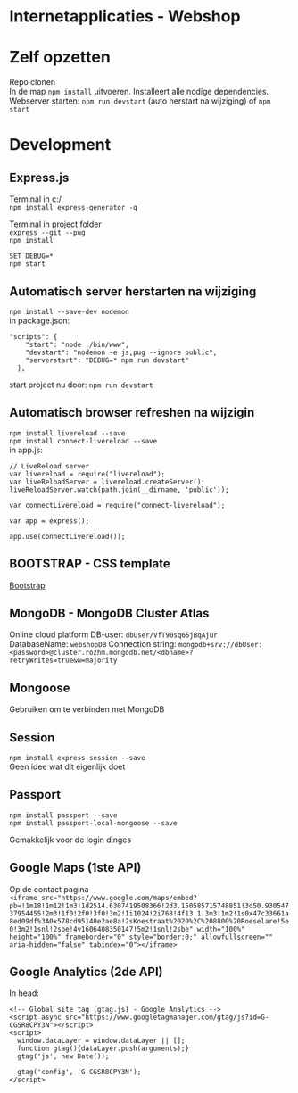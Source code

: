 # Internetapplicaties - Webshop


# Zelf opzetten
Repo clonen  
In de map `npm install` uitvoeren. Installeert alle nodige dependencies.  
Webserver starten: `npm run devstart` (auto herstart na wijziging) of `npm start`

# Development
## Express.js
Terminal in c:/  
`npm install express-generator -g`

Terminal in project folder  
`express --git --pug`  
`npm install`

`SET DEBUG=*`  
`npm start`


## Automatisch server herstarten na wijziging
`npm install --save-dev nodemon`  
in package.json:  
```
"scripts": {
    "start": "node ./bin/www",
    "devstart": "nodemon -e js,pug --ignore public",
    "serverstart": "DEBUG=* npm run devstart"
  },
```
start project nu door: `npm run devstart`  


## Automatisch browser refreshen na wijzigin
`npm install livereload --save`  
`npm install connect-livereload --save`  
in app.js:  
```
// LiveReload server
var livereload = require("livereload");
var liveReloadServer = livereload.createServer();
liveReloadServer.watch(path.join(__dirname, 'public'));
```

```
var connectLivereload = require("connect-livereload");

var app = express();

app.use(connectLivereload());
```


## BOOTSTRAP - CSS template
[Bootstrap](https://getbootstrap.com/)

## MongoDB - MongoDB Cluster Atlas 
Online cloud platform
DB-user: `dbUser/VfT90sq65jBqAjur`  
DatabaseName: `webshopDB`
Connection string: `mongodb+srv://dbUser:<password>@cluster.rozhm.mongodb.net/<dbname>?retryWrites=true&w=majority`

## Mongoose
Gebruiken om te verbinden met MongoDB  

## Session
`npm install express-session --save`  
Geen idee wat dit eigenlijk doet  

## Passport
`npm install passport --save`  
`npm install passport-local-mongoose --save`  

Gemakkelijk voor de login dinges  

## Google Maps (1ste API)
Op de contact pagina  
`<iframe src="https://www.google.com/maps/embed?pb=!1m18!1m12!1m3!1d2514.6307419508366!2d3.150585715748851!3d50.93054737954455!2m3!1f0!2f0!3f0!3m2!1i1024!2i768!4f13.1!3m3!1m2!1s0x47c33661a8ed09df%3A0x578cd95140e2ae8a!2sKoestraat%2020%2C%208800%20Roeselare!5e0!3m2!1snl!2sbe!4v1606408350147!5m2!1snl!2sbe" width="100%" height="100%" frameborder="0" style="border:0;" allowfullscreen="" aria-hidden="false" tabindex="0"></iframe>`

## Google Analytics (2de API)
In head:    
```
<!-- Global site tag (gtag.js) - Google Analytics -->
<script async src="https://www.googletagmanager.com/gtag/js?id=G-CGSR8CPY3N"></script>
<script>
  window.dataLayer = window.dataLayer || [];
  function gtag(){dataLayer.push(arguments);}
  gtag('js', new Date());

  gtag('config', 'G-CGSR8CPY3N');
</script>
```